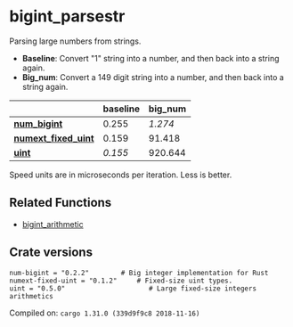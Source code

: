 # bigint_parsestr
Parsing large numbers from strings.

* **Baseline**: Convert "1" string into a number, and then back into a string again.
* **Big_num**: Convert a 149 digit string into a number, and then back into a string again.

| | baseline | big_num |
| --- | --- | --- |
| **[num_bigint](https://crates.io/crates/num_bigint)** | 0.255 | *1.274* |
| **[numext_fixed_uint](https://crates.io/crates/numext_fixed_uint)** | 0.159 | 91.418 |
| **[uint](https://crates.io/crates/uint)** | *0.155* | 920.644 |

Speed units are in microseconds per iteration. Less is better.

## Related Functions

* [bigint_arithmetic](../bigint_arithmetic)

## Crate versions

    num-bigint = "0.2.2"        # Big integer implementation for Rust
    numext-fixed-uint = "0.1.2"     # Fixed-size uint types.
    uint = "0.5.0"                     # Large fixed-size integers arithmetics

Compiled on: `cargo 1.31.0 (339d9f9c8 2018-11-16)`
